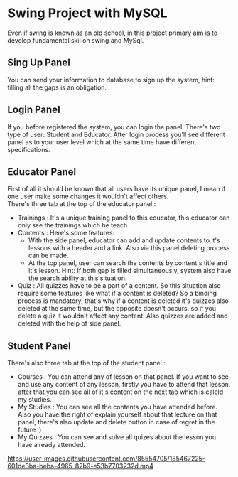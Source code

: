 # Swing Project with MySQL
Even if swing is known as an old school, in this project primary aim is to develop fundamental skil on swing and MySql.  
## Sing Up Panel  
You can send your information to database to sign up the system, hint: filling all the gaps is an obligation.
## Login Panel  
If you before registered the system, you can login the panel. There's two type of user: Student and Educator. After login process you'll see different panel 
as to your user level which at the same time have different specifications.  
## Educator Panel  
First of all it should be known that all users have its unique panel, I mean if one user make some changes it wouldn't affect others.  
There's three tab at the top of the educator panel :
- Trainings : It's a unique training panel to this educator, this educator can only see the trainings which he teach  
- Contents : Here's some features:   
  - With the side panel, educator can add and update contents to it's lessons with a header and a link. Also via this panel deleting process can be made.
  - At the top panel, user can search the contents by content's title and it's lesson. Hint: If both gap is filled simultaneously, system also have the search 
   ability at this situation.
- Quiz : All quizzes have to be a part of a content. So this situation also require some features like what if a content is deleted?
So a binding process is mandatory, that's why if a content is deleted it's quizzes also deleted at the same time, but the opposite doesn't occurs,
so if you delete a quiz it wouldn't affect any content. Also quizzes are added and deleted with the help of side panel.
## Student Panel  
There's also three tab at the top of the student panel :
- Courses : You can attend any of lesson on that panel. If you want to see and use any content of any lesson, firstly you have to attend that lesson, after that you can 
see all of it's content on the next tab which is caleld my studies.  
- My Studies : You can see all the contents you have attended before. Also you have the right of explain yourself about that lecture on that panel, 
there's also update and delete button in case of regret in the future :)  
- My Quizzes : You can see and solve all quizes about the lesson you have already attended.


https://user-images.githubusercontent.com/85554705/185467225-601de3ba-beba-4965-82b9-e53b7703232d.mp4

